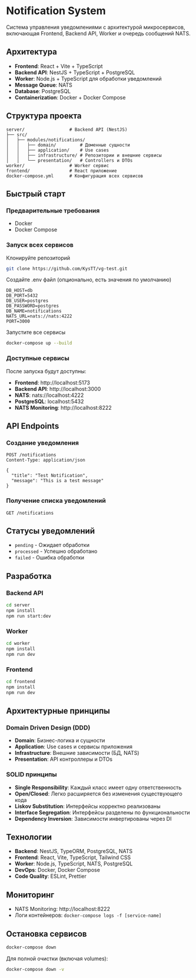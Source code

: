# Notification System

Система управления уведомлениями с архитектурой микросервисов, включающая Frontend, Backend API, Worker и очередь сообщений NATS.

## Архитектура

- **Frontend**: React + Vite + TypeScript
- **Backend API**: NestJS + TypeScript + PostgreSQL
- **Worker**: Node.js + TypeScript для обработки уведомлений
- **Message Queue**: NATS
- **Database**: PostgreSQL
- **Containerization**: Docker + Docker Compose

## Структура проекта

```
server/                 # Backend API (NestJS)
├── src/
│   ├── modules/notifications/
│   │   ├── domain/         # Доменные сущности
│   │   ├── application/    # Use cases
│   │   ├── infrastructure/ # Репозитории и внешние сервисы
│   │   └── presentation/   # Controllers и DTOs
worker/                 # Worker сервис
frontend/               # React приложение
docker-compose.yml      # Конфигурация всех сервисов
```

## Быстрый старт

### Предварительные требования

- Docker
- Docker Compose

### Запуск всех сервисов


Клонируйте репозиторий
```bash
git clone https://github.com/KysTT/vg-test.git
```

Создайте .env файл (опционально, есть значения по умолчанию)
```
DB_HOST=db
DB_PORT=5432
DB_USER=postgres
DB_PASSWORD=postgres
DB_NAME=notifications
NATS_URL=nats://nats:4222
PORT=3000
```

Запустите все сервисы
```bash
docker-compose up --build
```

### Доступные сервисы

После запуска будут доступны:

- **Frontend**: http://localhost:5173
- **Backend API**: http://localhost:3000
- **NATS**: nats://localhost:4222
- **PostgreSQL**: localhost:5432
- **NATS Monitoring**: http://localhost:8222

## API Endpoints

### Создание уведомления
```http
POST /notifications
Content-Type: application/json

{
  "title": "Test Notification",
  "message": "This is a test message"
}
```

### Получение списка уведомлений
```http
GET /notifications
```

## Статусы уведомлений

- `pending` - Ожидает обработки
- `processed` - Успешно обработано
- `failed` - Ошибка обработки

## Разработка

### Backend API

```bash
cd server
npm install
npm run start:dev
```

### Worker

```bash
cd worker
npm install
npm run dev
```

### Frontend

```bash
cd frontend
npm install
npm run dev
```

## Архитектурные принципы

### Domain Driven Design (DDD)

- **Domain**: Бизнес-логика и сущности
- **Application**: Use cases и сервисы приложения
- **Infrastructure**: Внешние зависимости (БД, NATS)
- **Presentation**: API контроллеры и DTOs

### SOLID принципы

- **Single Responsibility**: Каждый класс имеет одну ответственность
- **Open/Closed**: Легко расширяется без изменения существующего кода
- **Liskov Substitution**: Интерфейсы корректно реализованы
- **Interface Segregation**: Интерфейсы разделены по функциональности
- **Dependency Inversion**: Зависимости инвертированы через DI

## Технологии

- **Backend**: NestJS, TypeORM, PostgreSQL, NATS
- **Frontend**: React, Vite, TypeScript, Tailwind CSS
- **Worker**: Node.js, TypeScript, NATS, PostgreSQL
- **DevOps**: Docker, Docker Compose
- **Code Quality**: ESLint, Prettier

## Мониторинг

- NATS Monitoring: http://localhost:8222
- Логи контейнеров: `docker-compose logs -f [service-name]`

## Остановка сервисов

```bash
docker-compose down
```

Для полной очистки (включая volumes):

```bash
docker-compose down -v
```
